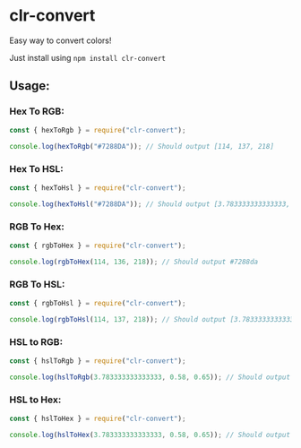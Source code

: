 # clr-convert

Easy way to convert colors!

Just install using `npm install clr-convert`

## Usage:

### Hex To RGB:

```js
const { hexToRgb } = require("clr-convert");

console.log(hexToRgb("#7288DA")); // Should output [114, 137, 218]
```

### Hex To HSL:

```js
const { hexToHsl } = require("clr-convert");

console.log(hexToHsl("#7288DA")); // Should output [3.783333333333333, 0.58, 0.65]
```

### RGB To Hex:

```js
const { rgbToHex } = require("clr-convert");

console.log(rgbToHex(114, 136, 218)); // Should output #7288da
```

### RGB To HSL:

```js
const { rgbToHsl } = require("clr-convert");

console.log(rgbToHsl(114, 137, 218)); // Should output [3.783333333333333, 0.58, 0.65]
```

### HSL to RGB:

```js
const { hslToRgb } = require("clr-convert");

console.log(hslToRgb(3.783333333333333, 0.58, 0.65)); // Should output [114, 137, 218]
```

### HSL to Hex:

```js
const { hslToHex } = require("clr-convert");

console.log(hslToHex(3.783333333333333, 0.58, 0.65)); // Should output #7289da
```
